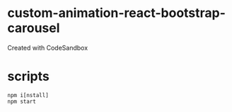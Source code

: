 # custom-animation-react-bootstrap-carousel
Created with CodeSandbox

# scripts
`npm i[nstall]`  
`npm start`  
